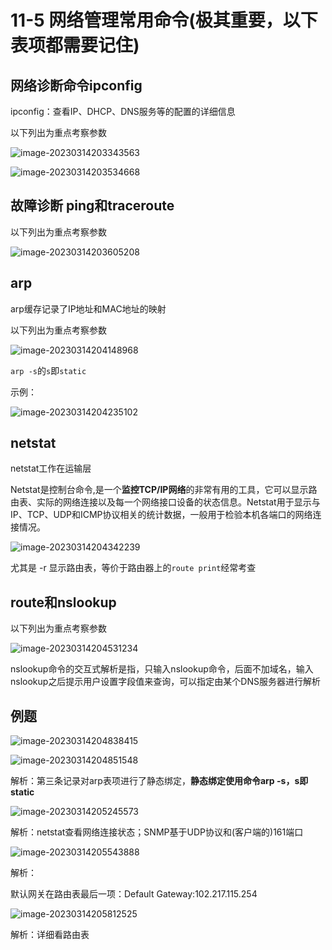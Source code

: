 # 11-5 网络管理常用命令(极其重要，以下表项都需要记住)

## 网络诊断命令ipconfig

ipconfig：查看IP、DHCP、DNS服务等的配置的详细信息

以下列出为重点考察参数

![image-20230314203343563](https://img.yatjay.top/md/image-20230314203343563.png)

![image-20230314203534668](https://img.yatjay.top/md/image-20230314203534668.png)

## 故障诊断 ping和traceroute

以下列出为重点考察参数

![image-20230314203605208](https://img.yatjay.top/md/image-20230314203605208.png)

## arp

arp缓存记录了IP地址和MAC地址的映射

以下列出为重点考察参数

![image-20230314204148968](https://img.yatjay.top/md/image-20230314204148968.png)

`arp -s`的`s`即`static`

示例：

![image-20230314204235102](https://img.yatjay.top/md/image-20230314204235102.png)

## netstat

netstat工作在运输层

Netstat是控制台命令,是一个**监控TCP/IP网络**的非常有用的工具，它可以显示路由表、实际的网络连接以及每一个网络接口设备的状态信息。Netstat用于显示与IP、TCP、UDP和ICMP协议相关的统计数据，一般用于检验本机各端口的网络连接情况。

![image-20230314204342239](https://img.yatjay.top/md/image-20230314204342239.png)

尤其是 -r 显示路由表，等价于路由器上的`route print`经常考查

## route和nslookup

以下列出为重点考察参数

![image-20230314204531234](https://img.yatjay.top/md/image-20230314204531234.png)

nslookup命令的交互式解析是指，只输入nslookup命令，后面不加域名，输入nslookup之后提示用户设置字段值来查询，可以指定由某个DNS服务器进行解析

## 例题

![image-20230314204838415](https://img.yatjay.top/md/image-20230314204838415.png)

![image-20230314204851548](https://img.yatjay.top/md/image-20230314204851548.png)

解析：第三条记录对arp表项进行了静态绑定，**静态绑定使用命令arp -s，s即static**

![image-20230314205245573](https://img.yatjay.top/md/image-20230314205245573.png)

解析：netstat查看网络连接状态；SNMP基于UDP协议和(客户端的)161端口

![image-20230314205543888](https://img.yatjay.top/md/image-20230314205543888.png)

解析：

默认网关在路由表最后一项：Default Gateway:102.217.115.254

![image-20230314205812525](https://img.yatjay.top/md/image-20230314205812525.png)

解析：详细看路由表